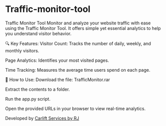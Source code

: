# Traffic-monitor-tool
Traffic Monitor Tool
Monitor and analyze your website traffic with ease using the Traffic Monitor Tool. It offers simple yet essential analytics to help you understand visitor behavior.

🔍 Key Features:
Visitor Count: Tracks the number of daily, weekly, and monthly visitors.

Page Analytics: Identifies your most visited pages.

Time Tracking: Measures the average time users spend on each page.

🚀 How to Use:
Download the file: TrafficMonitor.rar

Extract the contents to a folder.

Run the app.py script.

Open the provided URLs in your browser to view real-time analytics.

Developed by [Carlift Services by RJ](https://rjcarliftuae.com/)
